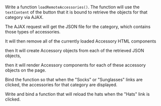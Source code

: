 Write a function `loadRemoteAccessories()`.  The function will use the `textContent` of the button that it is bound to retrieve the objects for that  category via AJAX. 

 The AJAX request will get the JSON file for the  category, which contains those types of accessories.

 It will then  remove all of the currently loaded Accessory HTML components

then It will create  Accessory objects from each of the retrieved JSON objects, 

then it will render  Accessory components for each of these accessory objects on the page. 

Bind the function so that when the "Socks" or "Sunglasses" links are  clicked, the accessories for that category are displayed.

Write and bind a function that will reload the hats when the "Hats" link is clicked.